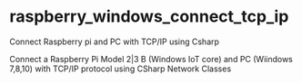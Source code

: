 # raspberry_windows_connect_tcp_ip
Connect Raspberry pi and PC with TCP/IP using Csharp

Connect a Raspberry Pi Model 2|3 B (Windows IoT core) and PC (Wiindows 7,8,10) with TCP/IP protocol using CSharp Network Classes
